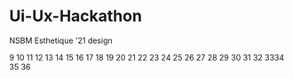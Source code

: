 # Ui-Ux-Hackathon
NSBM Esthetique '21 design 

9
10
11
12
13
14
15
16
17
18
19
20
21
22
23
24
25
26
27
28
29
30
31
32
3334
35
36




